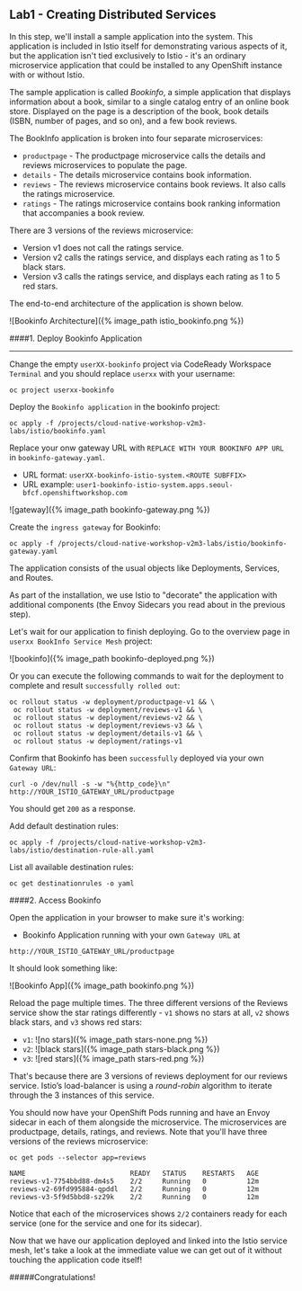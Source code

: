 ## Lab1 - Creating Distributed Services

In this step, we'll install a sample application into the system. This application
is included in Istio itself for demonstrating various aspects of it, but the application
isn't tied exclusively to Istio - it's an ordinary microservice application that could be
installed to any OpenShift instance with or without Istio.

The sample application is called _Bookinfo_, a simple application that displays information about a
book, similar to a single catalog entry of an online book store. Displayed on the page is a
description of the book, book details (ISBN, number of pages, and so on), and a few book reviews.

The BookInfo application is broken into four separate microservices:

* `productpage` - The productpage microservice calls the details and reviews microservices to populate the page.
* `details` - The details microservice contains book information.
* `reviews` - The reviews microservice contains book reviews. It also calls the ratings microservice.
* `ratings` - The ratings microservice contains book ranking information that accompanies a book review.

There are 3 versions of the reviews microservice:

* Version v1 does not call the ratings service.
* Version v2 calls the ratings service, and displays each rating as 1 to 5 black stars.
* Version v3 calls the ratings service, and displays each rating as 1 to 5 red stars.

The end-to-end architecture of the application is shown below.

![Bookinfo Architecture]({% image_path istio_bookinfo.png %})

####1. Deploy Bookinfo Application

---

Change the empty `userXX-bookinfo` project via CodeReady Workspace `Terminal` and you should replace `userxx` with your username:

`oc project userxx-bookinfo`

Deploy the `Bookinfo application` in the bookinfo project:

`oc apply -f /projects/cloud-native-workshop-v2m3-labs/istio/bookinfo.yaml`

Replace your onw gateway URL with `REPLACE WITH YOUR BOOKINFO APP URL` in `bookinfo-gateway.yaml`.

 * URL format: `userXX-bookinfo-istio-system.<ROUTE SUBFFIX>`
 * URL example: `user1-bookinfo-istio-system.apps.seoul-bfcf.openshiftworkshop.com`

![gateway]({% image_path bookinfo-gateway.png %})

Create the `ingress gateway` for Bookinfo:

`oc apply -f /projects/cloud-native-workshop-v2m3-labs/istio/bookinfo-gateway.yaml`

The application consists of the usual objects like Deployments, Services, and Routes.

As part of the installation, we use Istio to "decorate" the application with additional
components (the Envoy Sidecars you read about in the previous step).

Let's wait for our application to finish deploying. Go to the overview page in `userxx BookInfo Service Mesh` project:

![bookinfo]({% image_path bookinfo-deployed.png %})

Or you can execute the following commands to wait for the deployment to complete and result `successfully rolled out`:

~~~shell
oc rollout status -w deployment/productpage-v1 && \
 oc rollout status -w deployment/reviews-v1 && \
 oc rollout status -w deployment/reviews-v2 && \
 oc rollout status -w deployment/reviews-v3 && \
 oc rollout status -w deployment/details-v1 && \
 oc rollout status -w deployment/ratings-v1
~~~

Confirm that Bookinfo has been `successfully` deployed via your own `Gateway URL`:

`curl -o /dev/null -s -w "%{http_code}\n" http://YOUR_ISTIO_GATEWAY_URL/productpage`

You should get `200` as a response.

Add default destination rules:

`oc apply -f /projects/cloud-native-workshop-v2m3-labs/istio/destination-rule-all.yaml`

List all available destination rules:

`oc get destinationrules -o yaml`

####2. Access Bookinfo

Open the application in your browser to make sure it's working:

* Bookinfo Application running with your own `Gateway URL` at 

`http://YOUR_ISTIO_GATEWAY_URL/productpage`

It should look something like:

![Bookinfo App]({% image_path bookinfo.png %})

Reload the page multiple times. The three different versions of the Reviews service
show the star ratings differently - `v1` shows no stars at all, `v2` shows black stars,
and `v3` shows red stars:

* `v1`: ![no stars]({% image_path stars-none.png %})
* `v2`: ![black stars]({% image_path stars-black.png %})
* `v3`: ![red stars]({% image_path stars-red.png %})

That's because there are 3 versions of reviews deployment for our reviews service. Istio’s
load-balancer is using a _round-robin_ algorithm to iterate through the 3 instances of this service.

You should now have your OpenShift Pods running and have an Envoy sidecar in each of them
alongside the microservice. The microservices are productpage, details, ratings, and
reviews. Note that you'll have three versions of the reviews microservice:

`oc get pods --selector app=reviews`

~~~shell
NAME                          READY   STATUS    RESTARTS   AGE
reviews-v1-7754bbd88-dm4s5    2/2     Running   0          12m
reviews-v2-69fd995884-qpddl   2/2     Running   0          12m
reviews-v3-5f9d5bbd8-sz29k    2/2     Running   0          12m
~~~

Notice that each of the microservices shows `2/2` containers ready for each service (one for the service and one for its
sidecar).

Now that we have our application deployed and linked into the Istio service mesh, let's take a look at the
immediate value we can get out of it without touching the application code itself!

#####Congratulations!